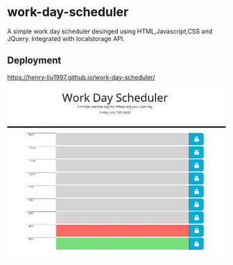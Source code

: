 # work-day-scheduler
A simple work day scheduler desinged using HTML,Javascript,CSS and JQuery. Integrated with localstorage API.

## Deployment
https://henry-liu1997.github.io/work-day-scheduler/

![screen shot](screenshot.JPG)
